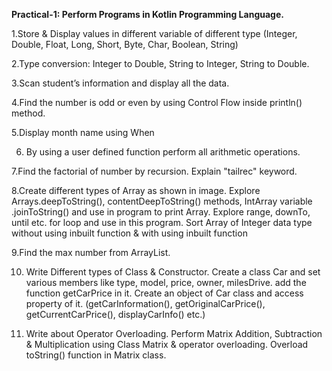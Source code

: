 **Practical-1: Perform Programs in Kotlin Programming Language.**


1.Store & Display values in different variable of different type (Integer, Double, Float, Long, Short, Byte, Char, Boolean, String)


2.Type conversion:
Integer to Double, String to Integer, String to Double.


3.Scan student’s information and display all the data.


4.Find the number is odd or even by using Control Flow inside println() method.


5.Display month name using When


6. By using a user defined function perform all arithmetic operations.

   
7.Find the factorial of number by recursion. Explain "tailrec" keyword.


8.Create different types of Array as shown in image. Explore Arrays.deepToString(), contentDeepToString() methods, IntArray variable .joinToString()  and use in program to print Array. Explore range, downTo, until etc. for loop and use in this program. Sort Array of Integer data type without using inbuilt function & with using inbuilt function


9.Find the max number from ArrayList.


10. Write Different types of Class & Constructor. Create a class Car and set various members like type, model, price, owner, milesDrive. add the function getCarPrice in it. Create an object of Car class and access property of it. (getCarInformation(), getOriginalCarPrice(), getCurrentCarPrice(), displayCarInfo() etc.)
  
11. Write about Operator Overloading. Perform Matrix Addition, Subtraction & Multiplication using Class Matrix & operator overloading. Overload toString() function in Matrix class.
